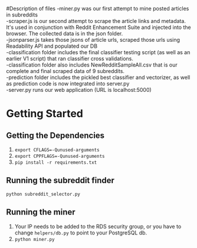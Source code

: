 #Description of files
-miner.py was our first attempt to mine posted articles in subreddits  
-scraper.js is our second attempt to scrape the article links and metadata. It's used in conjunction with Reddit Enhancement Suite and injected into the browser. The collected data is in the json folder.  
-jsonparser.js takes those jsons of article urls, scraped those urls using Readability API and populated our DB  
-classification folder includes the final classifier testing script (as well as an earlier V1 script) that ran  classifier cross validations.  
-classification folder also includes NewRedditSampleAll.csv that is our complete and final scraped data of 9 subreddits.  
-prediction folder includes the pickled best classifier and vectorizer, as well as prediction code is now integrated into server.py  
-server.py runs our web application (URL is localhost:5000) 

# Getting Started 
## Getting the Dependencies
1. `export CFLAGS=-Qunused-arguments`
2. `export CPPFLAGS=-Qunused-arguments`
3. `pip install -r requirements.txt`

## Running the subreddit finder
`python subreddit_selector.py`

## Running the miner
1. Your IP needs to be added to the RDS security group, or you have to change `helpers/db.py` to point to your PostgreSQL db.
2. `python miner.py`
